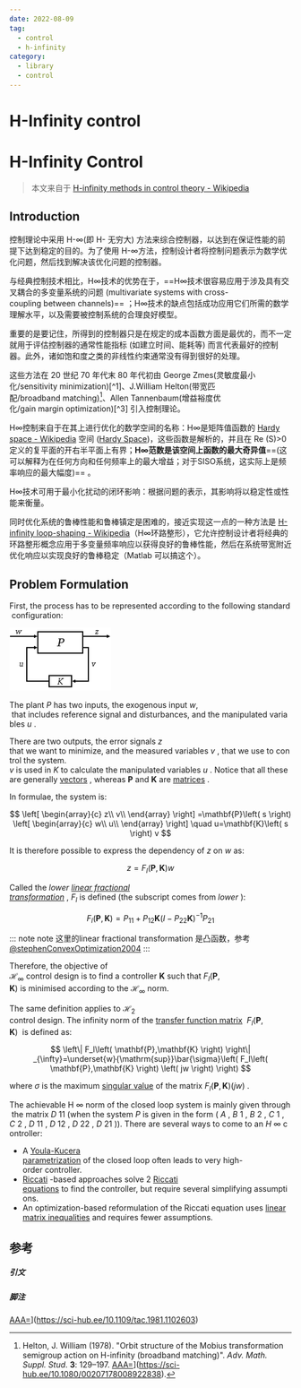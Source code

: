 ```yaml
---
date: 2022-08-09
tag:
  - control
  - h-infinity
category:
  - library
  - control
---
```


# H-Infinity control

# H-Infinity Control

> 本文来自于 [H-infinity methods in control theory - Wikipedia](https://en.wikipedia.org/wiki/H-infinity_methods_in_control_theory)

## Introduction

控制理论中采用 H-∞(即 H- 无穷大) 方法来综合控制器，以达到在保证性能的前提下达到稳定的目的。为了使用 H-∞方法，控制设计者将控制问题表示为数学优化问题，然后找到解决该优化问题的控制器。

与经典控制技术相比，H∞技术的优势在于，==H∞技术很容易应用于涉及具有交叉耦合的多变量系统的问题 (multivariate systems with cross-coupling between channels)== ；H∞技术的缺点包括成功应用它们所需的数学理解水平，以及需要被控制系统的合理良好模型。

重要的是要记住，所得到的控制器只是在规定的成本函数方面是最优的，而不一定就用于评估控制器的通常性能指标 (如建立时间、能耗等) 而言代表最好的控制器。此外，诸如饱和度之类的非线性约束通常没有得到很好的处理。

这些方法在 20 世纪 70 年代末 80 年代初由 George Zmes(灵敏度最小化/sensitivity minimization)[^1]、J.William Helton(带宽匹配/broadband matching)[^2]、Allen Tannenbaum(增益裕度优化/gain margin optimization)[^3] 引入控制理论。


H∞控制来自于在其上进行优化的数学空间的名称：H∞是矩阵值函数的 [Hardy space - Wikipedia](https://en.wikipedia.org/wiki/Hardy_space) 空间 ([Hardy Space](./../math/杂项/Hardy-space.md))，这些函数是解析的，并且在 Re (S)>0 定义的复平面的开右半平面上有界；**H∞范数是该空间上函数的最大奇异值**==(这可以解释为在任何方向和任何频率上的最大增益；对于SISO系统，这实际上是频率响应的最大幅度)== 。

H∞技术可用于最小化扰动的闭环影响：根据问题的表示，其影响将以稳定性或性能来衡量。

同时优化系统的鲁棒性能和鲁棒镇定是困难的，接近实现这一点的一种方法是 [H-infinity loop-shaping - Wikipedia](https://en.wikipedia.org/wiki/H-infinity_loop-shaping)（H∞环路整形），它允许控制设计者将经典的环路整形概念应用于多变量频率响应以获得良好的鲁棒性能，然后在系统带宽附近优化响应以实现良好的鲁棒稳定（Matlab 可以搞这个）。

## Problem Formulation

First, the process has to be represented according to the following standard configuration:

![Pasted image 20220524101436](./assets/Pasted-image-20220524101436.png)

The plant _P_ has two inputs, the exogenous input _w_,  that includes reference signal and disturbances, and the manipulated variables _u_ . 

There are two outputs, the error signals _z_ that we want to minimize, and the measured variables _v_ , that we use to control the system. 
_v_ is used in _K_ to calculate the manipulated variables _u_ . Notice that all these are generally [vectors](https://en.wikipedia.org/wiki/Vector_(geometry) "Vector (geometry)") , whereas **P** and **K** are [matrices](https://en.wikipedia.org/wiki/Matrix_(mathematics) "Matrix (mathematics)") .

In formulae, the system is:


$$
\left[ \begin{array}{c}
	z\\
	v\\
\end{array} \right] =\mathbf{P}\left( s \right) \left[ \begin{array}{c}
	w\\
	u\\
\end{array} \right] \quad u=\mathbf{K}\left( s \right) v
$$

It is therefore possible to express the dependency of _z_ on _w_ as:

$$
z=F_l\left( \mathbf{P},\mathbf{K} \right) w
$$


Called the _lower [linear fractional transformation](https://en.wikipedia.org/wiki/Linear_fractional_transformation "Linear fractional transformation")_ , $F_l$ is defined (the subscript comes from _lower_ ):


$$
F_l\left( \mathbf{P},\mathbf{K} \right) =P_{11}+P_{12}\mathbf{K}\left( I-P_{22}\mathbf{K} \right) ^{-1}P_{21}
$$

::: note note
这里的linear fractional transformation 是凸函数，参考[@stephenConvexOptimization2004](.//)
:::


Therefore, the objective of $\mathcal{H} _{\infty}$ control design is to find a controller $\mathbf{K}$ such that $F_{l}(\mathbf{P} ,\mathbf{K})$ is minimised according to the ${\mathcal {H}}_{\infty}$ norm. 

The same definition applies to $\mathcal{H}_2$ control design. The infinity norm of the [transfer function matrix](https://en.wikipedia.org/wiki/Transfer_function_matrix "Transfer function matrix")  $F_{l}(\mathbf{P} ,\mathbf{K})$  is defined as:


$$
\left\| F_l\left( \mathbf{P},\mathbf{K} \right) \right\| _{\infty}=\underset{w}{\mathrm{sup}}\bar{\sigma}\left( F_l\left( \mathbf{P},\mathbf{K} \right) \left( jw \right) \right) 
$$


where $\sigma$ is the maximum [singular value](https://en.wikipedia.org/wiki/Singular_value "Singular value") of the matrix $F_{l}(\mathbf{P} ,\mathbf{K})(jw)$ .

The achievable H ∞ norm of the closed loop system is mainly given through the matrix _D_ 11 (when the system _P_ is given in the form ( _A_ , _B_ 1 , _B_ 2 , _C_ 1 , _C_ 2 , _D_ 11 , _D_ 12 , _D_ 22 , _D_ 21 )). There are several ways to come to an _H_ ∞ controller:

- A [Youla-Kucera parametrization](https://en.wikipedia.org/wiki/Youla-Kucera_parametrization "Youla-Kucera parametrization") of the closed loop often leads to very high-order controller.
- [Riccati](https://en.wikipedia.org/wiki/Riccati_equation "Riccati equation") -based approaches solve 2 [Riccati equations](https://en.wikipedia.org/wiki/Riccati_equation "Riccati equation") to find the controller, but require several simplifying assumptions.
- An optimization-based reformulation of the Riccati equation uses [linear matrix inequalities](https://en.wikipedia.org/wiki/Linear_matrix_inequality) and requires fewer assumptions.

## 参考

##### 引文
##### 脚注

[AAA=](.//)](https://sci-hub.ee/10.1109/tac.1981.1102603)
[^2]: Helton, J. William (1978). "Orbit structure of the Mobius transformation semigroup action on H-infinity (broadband matching)". _Adv. Math. Suppl. Stud_. **3**: 129–197.
[AAA=](.//)](https://sci-hub.ee/10.1080/00207178008922838).
